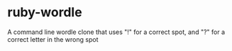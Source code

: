 # ruby-wordle
A command line wordle clone that uses "!" for a correct spot, and "?" for a correct letter in the wrong spot
